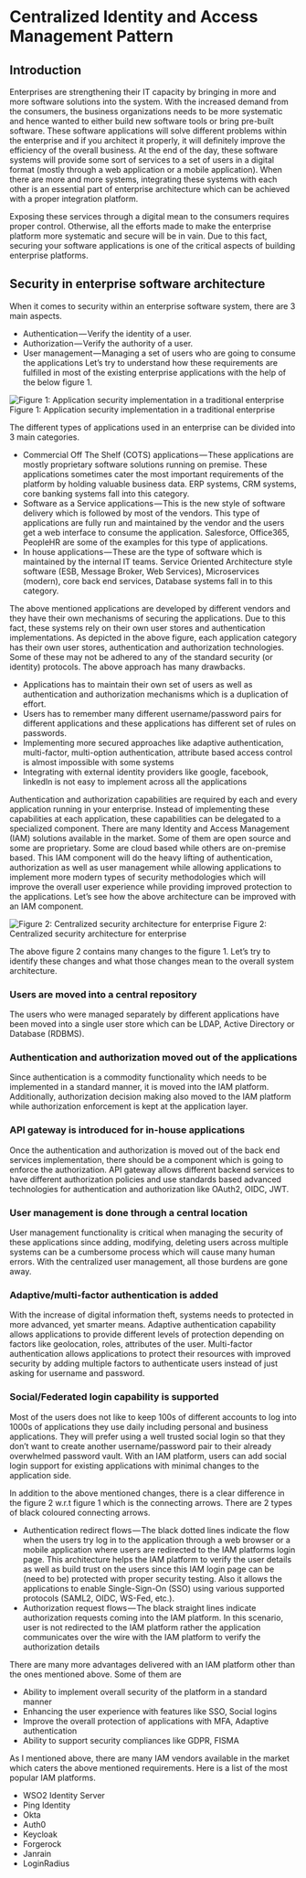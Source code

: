 # Centralized Identity and Access Management Pattern
## Introduction
Enterprises are strengthening their IT capacity by bringing in more and more software solutions into the system. With the increased demand from the consumers, the business organizations needs to be more systematic and hence wanted to either build new software tools or bring pre-built software. These software applications will solve different problems within the enterprise and if you architect it properly, it will definitely improve the efficiency of the overall business. At the end of the day, these software systems will provide some sort of services to a set of users in a digital format (mostly through a web application or a mobile application). When there are more and more systems, integrating these systems with each other is an essential part of enterprise architecture which can be achieved with a proper integration platform.

Exposing these services through a digital mean to the consumers requires proper control. Otherwise, all the efforts made to make the enterprise platform more systematic and secure will be in vain. Due to this fact, securing your software applications is one of the critical aspects of building enterprise platforms.

## Security in enterprise software architecture
When it comes to security within an enterprise software system, there are 3 main aspects.

- Authentication — Verify the identity of a user.
- Authorization — Verify the authority of a user.
- User management — Managing a set of users who are going to consume the applications
Let’s try to understand how these requirements are fulfilled in most of the existing enterprise applications with the help of the below figure 1.


![Figure 1: Application security implementation in a traditional enterprise](images/Brownfield-enterprise-security.png)
Figure 1: Application security implementation in a traditional enterprise

The different types of applications used in an enterprise can be divided into 3 main categories.

- Commercial Off The Shelf (COTS) applications — These applications are mostly proprietary software solutions running on premise. These applications sometimes cater the most important requirements of the platform by holding valuable business data. ERP systems, CRM systems, core banking systems fall into this category.
- Software as a Service applications — This is the new style of software delivery which is followed by most of the vendors. This type of applications are fully run and maintained by the vendor and the users get a web interface to consume the application. Salesforce, Office365, PeopleHR are some of the examples for this type of applications.
- In house applications — These are the type of software which is maintained by the internal IT teams. Service Oriented Architecture style software (ESB, Message Broker, Web Services), Microservices (modern), core back end services, Database systems fall in to this category.

The above mentioned applications are developed by different vendors and they have their own mechanisms of securing the applications. Due to this fact, these systems rely on their own user stores and authentication implementations. As depicted in the above figure, each application category has their own user stores, authentication and authorization technologies. Some of these may not be adhered to any of the standard security (or identity) protocols. The above approach has many drawbacks.

- Applications has to maintain their own set of users as well as authentication and authorization mechanisms which is a duplication of effort.
- Users has to remember many different username/password pairs for different applications and these applications has different set of rules on passwords.
- Implementing more secured approaches like adaptive authentication, multi-factor, multi-option authentication, attribute based access control is almost impossible with some systems
- Integrating with external identity providers like google, facebook, linkedIn is not easy to implement across all the applications

Authentication and authorization capabilities are required by each and every application running in your enterprise. Instead of implementing these capabilities at each application, these capabilities can be delegated to a specialized component. There are many Identity and Access Management (IAM) solutions available in the market. Some of them are open source and some are proprietary. Some are cloud based while others are on-premise based. This IAM component will do the heavy lifting of authentication, authorization as well as user management while allowing applications to implement more modern types of security methodologies which will improve the overall user experience while providing improved protection to the applications. Let’s see how the above architecture can be improved with an IAM component.

![Figure 2: Centralized security architecture for enterprise](images/Centralized-Identity-Access-Management.png)
Figure 2: Centralized security architecture for enterprise

The above figure 2 contains many changes to the figure 1. Let’s try to identify these changes and what those changes mean to the overall system architecture.

### Users are moved into a central repository
The users who were managed separately by different applications have been moved into a single user store which can be LDAP, Active Directory or Database (RDBMS).

### Authentication and authorization moved out of the applications
Since authentication is a commodity functionality which needs to be implemented in a standard manner, it is moved into the IAM platform. Additionally, authorization decision making also moved to the IAM platform while authorization enforcement is kept at the application layer.

### API gateway is introduced for in-house applications
Once the authentication and authorization is moved out of the back end services implementation, there should be a component which is going to enforce the authorization. API gateway allows different backend services to have different authorization policies and use standards based advanced technologies for authentication and authorization like OAuth2, OIDC, JWT.

### User management is done through a central location
User management functionality is critical when managing the security of these applications since adding, modifying, deleting users across multiple systems can be a cumbersome process which will cause many human errors. With the centralized user management, all those burdens are gone away.

### Adaptive/multi-factor authentication is added
With the increase of digital information theft, systems needs to protected in more advanced, yet smarter means. Adaptive authentication capability allows applications to provide different levels of protection depending on factors like geolocation, roles, attributes of the user. Multi-factor authentication allows applications to protect their resources with improved security by adding multiple factors to authenticate users instead of just asking for username and password.

### Social/Federated login capability is supported
Most of the users does not like to keep 100s of different accounts to log into 1000s of applications they use daily including personal and business applications. They will prefer using a well trusted social login so that they don’t want to create another username/password pair to their already overwhelmed password vault. With an IAM platform, users can add social login support for existing applications with minimal changes to the application side.

In addition to the above mentioned changes, there is a clear difference in the figure 2 w.r.t figure 1 which is the connecting arrows. There are 2 types of black coloured connecting arrows.

- Authentication redirect flows — The black dotted lines indicate the flow when the users try log in to the application through a web browser or a mobile application where users are redirected to the IAM platforms login page. This architecture helps the IAM platform to verify the user details as well as build trust on the users since this IAM login page can be (need to be) protected with proper security testing. Also it allows the applications to enable Single-Sign-On (SSO) using various supported protocols (SAML2, OIDC, WS-Fed, etc.).
- Authorization request flows — The black straight lines indicate authorization requests coming into the IAM platform. In this scenario, user is not redirected to the IAM platform rather the application communicates over the wire with the IAM platform to verify the authorization details

There are many more advantages delivered with an IAM platform other than the ones mentioned above. Some of them are

- Ability to implement overall security of the platform in a standard manner
- Enhancing the user experience with features like SSO, Social logins
- Improve the overall protection of applications with MFA, Adaptive authentication
- Ability to support security compliances like GDPR, FISMA

As I mentioned above, there are many IAM vendors available in the market which caters the above mentioned requirements. Here is a list of the most popular IAM platforms.

- WSO2 Identity Server
- Ping Identity
- Okta
- Auth0
- Keycloak
- Forgerock
- Janrain
- LoginRadius

